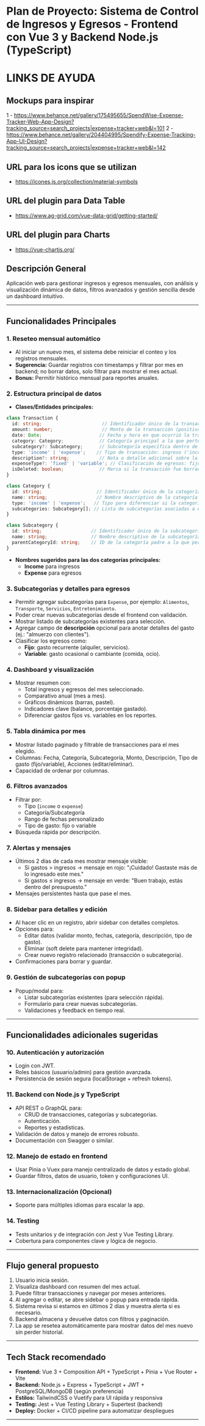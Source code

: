 
# Plan de Proyecto: Sistema de Control de Ingresos y Egresos - Frontend con Vue 3 y Backend Node.js (TypeScript)

# LINKS DE AYUDA

## Mockups para inspirar
1 - https://www.behance.net/gallery/175495655/SpendWise-Expense-Tracker-Web-App-Design?tracking_source=search_projects|expense+tracker+web&l=101
2 - https://www.behance.net/gallery/204404995/Spendify-Expense-Tracking-App-UI-Design?tracking_source=search_projects|expense+tracker+web&l=142

## URL para los icons que se utilizan
 - https://icones.js.org/collection/material-symbols

## URL del plugin para Data Table
 - https://www.ag-grid.com/vue-data-grid/getting-started/

## URL del plugin para Charts
 - https://vue-chartjs.org/

## Descripción General

Aplicación web para gestionar ingresos y egresos mensuales, con análisis y visualización dinámica de datos, filtros avanzados y gestión sencilla desde un dashboard intuitivo.

---

## Funcionalidades Principales

### 1. Reseteo mensual automático
- Al iniciar un nuevo mes, el sistema debe reiniciar el conteo y los registros mensuales.
- **Sugerencia:** Guardar registros con timestamps y filtrar por mes en backend; no borrar datos, solo filtrar para mostrar el mes actual.
- **Bonus:** Permitir histórico mensual para reportes anuales.

### 2. Estructura principal de datos

- **Clases/Entidades principales:**

```ts
class Transaction {
  id: string;                      // Identificador único de la transacción
  amount: number;                  // Monto de la transacción (positivo para ingreso o egreso)
  date: Date;                     // Fecha y hora en que ocurrió la transacción
  category: Category;             // Categoría principal a la que pertenece esta transacción
  subcategory?: Subcategory;      // Subcategoría específica dentro de la categoría (opcional)
  type: 'income' | 'expense';    // Tipo de transacción: ingreso ('income') o egreso ('expense')
  description?: string;           // Nota o detalle adicional sobre la transacción (opcional)
  expenseType?: 'fixed' | 'variable'; // Clasificación de egresos: fijo o variable (solo aplica para egresos)
  isDeleted: boolean;             // Marca si la transacción fue borrada “suavemente” (soft delete)
}

class Category {
  id: string;                    // Identificador único de la categoría
  name: string;                  // Nombre descriptivo de la categoría
  type: 'income' | 'expense';   // Tipo para diferenciar si la categoría es de ingresos o egresos
  subcategories: Subcategory[]; // Lista de subcategorías asociadas a esta categoría
}

class Subcategory {
  id: string;                  // Identificador único de la subcategoría
  name: string;                // Nombre descriptivo de la subcategoría
  parentCategoryId: string;    // ID de la categoría padre a la que pertenece esta subcategoría
}
```

- **Nombres sugeridos para las dos categorías principales:**
  - **Income** para ingresos
  - **Expense** para egresos

### 3. Subcategorías y detalles para egresos
- Permitir agregar subcategorías para `Expense`, por ejemplo: `Alimentos`, `Transporte`, `Servicios`, `Entretenimiento`.
- Poder crear nuevas subcategorías desde el frontend con validación.
- Mostrar listado de subcategorías existentes para selección.
- Agregar campo de **descripción** opcional para anotar detalles del gasto (ej.: "almuerzo con clientes").
- Clasificar los egresos como:
  - **Fijo**: gasto recurrente (alquiler, servicios).
  - **Variable**: gasto ocasional o cambiante (comida, ocio).

### 4. Dashboard y visualización

- Mostrar resumen con:
  - Total ingresos y egresos del mes seleccionado.
  - Comparativo anual (mes a mes).
  - Gráficos dinámicos (barras, pastel).
  - Indicadores clave (balance, porcentaje gastado).
  - Diferenciar gastos fijos vs. variables en los reportes.

### 5. Tabla dinámica por mes

- Mostrar listado paginado y filtrable de transacciones para el mes elegido.
- Columnas: Fecha, Categoría, Subcategoría, Monto, Descripción, Tipo de gasto (fijo/variable), Acciones (editar/eliminar).
- Capacidad de ordenar por columnas.

### 6. Filtros avanzados

- Filtrar por:
  - Tipo (`income` o `expense`)
  - Categoría/Subcategoría
  - Rango de fechas personalizado
  - Tipo de gasto: fijo o variable
- Búsqueda rápida por descripción.

### 7. Alertas y mensajes

- Últimos 2 días de cada mes mostrar mensaje visible:
  - Si gastos > ingresos → mensaje en rojo: "¡Cuidado! Gastaste más de lo ingresado este mes."
  - Si gastos ≤ ingresos → mensaje en verde: "Buen trabajo, estás dentro del presupuesto."
- Mensajes persistentes hasta que pase el mes.

### 8. Sidebar para detalles y edición

- Al hacer clic en un registro, abrir sidebar con detalles completos.
- Opciones para:
  - Editar datos (validar monto, fechas, categoría, descripción, tipo de gasto).
  - Eliminar (soft delete para mantener integridad).
  - Crear nuevo registro relacionado (transacción o subcategoría).
- Confirmaciones para borrar y guardar.

### 9. Gestión de subcategorías con popup

- Popup/modal para:
  - Listar subcategorías existentes (para selección rápida).
  - Formulario para crear nuevas subcategorías.
  - Validaciones y feedback en tiempo real.

---

## Funcionalidades adicionales sugeridas

### 10. Autenticación y autorización

- Login con JWT.
- Roles básicos (usuario/admin) para gestión avanzada.
- Persistencia de sesión segura (localStorage + refresh tokens).

### 11. Backend con Node.js y TypeScript

- API REST o GraphQL para:
  - CRUD de transacciones, categorías y subcategorías.
  - Autenticación.
  - Reportes y estadísticas.
- Validación de datos y manejo de errores robusto.
- Documentación con Swagger o similar.

### 12. Manejo de estado en frontend

- Usar Pinia o Vuex para manejo centralizado de datos y estado global.
- Guardar filtros, datos de usuario, token y configuraciones UI.

### 13. Internacionalización (Opcional)

- Soporte para múltiples idiomas para escalar la app.

### 14. Testing

- Tests unitarios y de integración con Jest y Vue Testing Library.
- Cobertura para componentes clave y lógica de negocio.

---

## Flujo general propuesto

1. Usuario inicia sesión.
2. Visualiza dashboard con resumen del mes actual.
3. Puede filtrar transacciones y navegar por meses anteriores.
4. Al agregar o editar, se abre sidebar o popup para entrada rápida.
5. Sistema revisa si estamos en últimos 2 días y muestra alerta si es necesario.
6. Backend almacena y devuelve datos con filtros y paginación.
7. La app se resetea automáticamente para mostrar datos del mes nuevo sin perder historial.

---

## Tech Stack recomendado

- **Frontend:** Vue 3 + Composition API + TypeScript + Pinia + Vue Router + Vite
- **Backend:** Node.js + Express + TypeScript + JWT + PostgreSQL/MongoDB (según preferencia)
- **Estilos:** TailwindCSS o Vuetify para UI rápida y responsiva
- **Testing:** Jest + Vue Testing Library + Supertest (backend)
- **Deploy:** Docker + CI/CD pipeline para automatizar despliegues

---